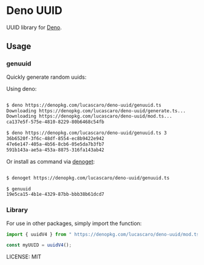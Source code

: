# Deno UUID

UUID library for [Deno](https://deno.land).

## Usage

### genuuid

Quickly generate random uuids:

Using deno:

```bash

$ deno https://denopkg.com/lucascaro/deno-uuid/genuuid.ts
Downloading https://denopkg.com/lucascaro/deno-uuid/generate.ts...
Downloading https://denopkg.com/lucascaro/deno-uuid/mod.ts...
ca137e5f-575e-4810-8229-80b6468c54fb

$ deno https://denopkg.com/lucascaro/deno-uuid/genuuid.ts 3
36b6520f-3f6c-48df-8554-ec8b9422e942
47e6e147-405a-4b56-8cb6-05e5da7b3fb7
591b143a-ae5a-453a-8875-316fa143ab42

```

Or install as command via [denoget](https://github.com/syumai/deno-libs/tree/master/denoget):

```bash

$ denoget https://denopkg.com/lucascaro/deno-uuid/genuuid.ts

$ genuuid
19e5ca15-4b1e-4329-87bb-bbb38b61dcd7

```

### Library

For use in other packages, simply import the function:

```js
import { uuidV4 } from " https://denopkg.com/lucascaro/deno-uuid/mod.ts";

const myUUID = uuidV4();
```

LICENSE: MIT
